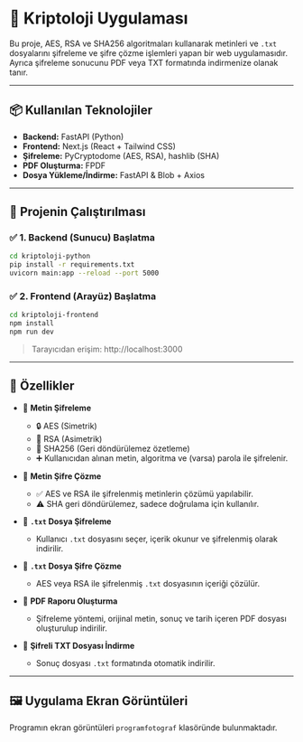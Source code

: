 
# 🔐 Kriptoloji Uygulaması

Bu proje, AES, RSA ve SHA256 algoritmaları kullanarak metinleri ve `.txt` dosyalarını şifreleme ve şifre çözme işlemleri yapan bir web uygulamasıdır. Ayrıca şifreleme sonucunu PDF veya TXT formatında indirmenize olanak tanır.

---

## 📦 Kullanılan Teknolojiler

- **Backend:** FastAPI (Python)
- **Frontend:** Next.js (React + Tailwind CSS)
- **Şifreleme:** PyCryptodome (AES, RSA), hashlib (SHA)
- **PDF Oluşturma:** FPDF
- **Dosya Yükleme/İndirme:** FastAPI & Blob + Axios

---

## 🚀 Projenin Çalıştırılması

### ✅ 1. Backend (Sunucu) Başlatma

```bash
cd kriptoloji-python
pip install -r requirements.txt
uvicorn main:app --reload --port 5000
```

### ✅ 2. Frontend (Arayüz) Başlatma

```bash
cd kriptoloji-frontend
npm install
npm run dev
```

> Tarayıcıdan erişim: http://localhost:3000

---

## 🌟 Özellikler

- 🔹 **Metin Şifreleme**
  - 🔒 AES (Simetrik)
  - 🔑 RSA (Asimetrik)
  - 🧩 SHA256 (Geri döndürülemez özetleme)
  - ➕ Kullanıcıdan alınan metin, algoritma ve (varsa) parola ile şifrelenir.

- 🔹 **Metin Şifre Çözme**
  - ✅ AES ve RSA ile şifrelenmiş metinlerin çözümü yapılabilir.
  - ⚠️ SHA geri döndürülemez, sadece doğrulama için kullanılır.

- 🔹 **`.txt` Dosya Şifreleme**
  - Kullanıcı `.txt` dosyasını seçer, içerik okunur ve şifrelenmiş olarak indirilir.

- 🔹 **`.txt` Dosya Şifre Çözme**
  - AES veya RSA ile şifrelenmiş `.txt` dosyasının içeriği çözülür.

- 🔹 **PDF Raporu Oluşturma**
  - Şifreleme yöntemi, orijinal metin, sonuç ve tarih içeren PDF dosyası oluşturulup indirilir.

- 🔹 **Şifreli TXT Dosyası İndirme**
  - Sonuç dosyası `.txt` formatında otomatik indirilir.

---

## 🖼 Uygulama Ekran Görüntüleri

Programın ekran görüntüleri `programfotograf` klasöründe bulunmaktadır.

